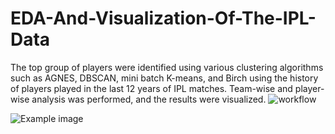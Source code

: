 # EDA-And-Visualization-Of-The-IPL-Data
The top group of players were identified using various clustering algorithms such as AGNES, DBSCAN, mini batch K-means, and Birch using the history of players played in the last 12 years of IPL matches. Team-wise and player-wise analysis was performed, and the results were visualized.
![workflow](https://drive.google.com/file/d/1M45BSgTCv3n7iF8TH2maHIV5NBjt8kBk/view?usp=drive_link)

![Example image](https://drive.google.com/file/d/1M45BSgTCv3n7iF8TH2maHIV5NBjt8kBk/view?usp=drive_link)

